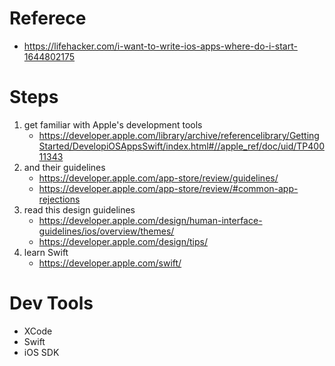 # Referece
- <https://lifehacker.com/i-want-to-write-ios-apps-where-do-i-start-1644802175>

# Steps
1. get familiar with Apple's development tools
    - <https://developer.apple.com/library/archive/referencelibrary/GettingStarted/DevelopiOSAppsSwift/index.html#//apple_ref/doc/uid/TP40011343>
2. and their guidelines
    - <https://developer.apple.com/app-store/review/guidelines/>
    - <https://developer.apple.com/app-store/review/#common-app-rejections>
3. read this design guidelines
    - <https://developer.apple.com/design/human-interface-guidelines/ios/overview/themes/>
    - <https://developer.apple.com/design/tips/>
4. learn Swift
    - <https://developer.apple.com/swift/>

# Dev Tools
- XCode
- Swift
- iOS SDK

#
